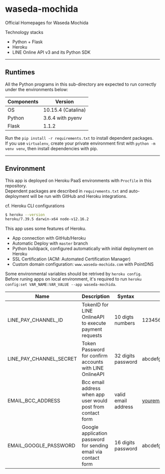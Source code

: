 # waseda-mochida

Official Homepages for Waseda Mochida  

Technology stacks  

- Python + Flask
- Heroku
- LINE Online API v3 and its Python SDK

***

## Runtimes

All the Python programs in this sub-directory are expected to run correctly under the environments below:  

| Components | Version |
| --- | --- |
| OS | 10.15.4 (Catalina) |
| Python | 3.6.4 with pyenv |
| Flask | 1.1.2 |

Run the `pip install -r requirements.txt` to install dependent packages.  
If you use `virtualenv`, create your private environment first with `python -m venv venv`, then install dependencies with pip.  

***

## Environment

This app is deployed on Heroku PaaS environments with `Procfile` in this repository.  
Dependent packages are described in `requirements.txt` and auto-deployment will be run with GitHub and Heroku integrations.  

cf. Heroku CLI configurations  

```bash
$ heroku --version
heroku/7.39.5 darwin-x64 node-v12.16.2
```

This app uses some features of Heroku.  

- App connection with GitHub/Heroku
- Automatic Deploy with `master` branch
- Python buildpack, configured automatically with initial deployment on Heroku
- SSL Certification (ACM: Automated Certification Manager)
- Custom domain configuration: `www.waseda-mochida.com` with PointDNS

Some environmental variables should be retrived by `heroku config`.  
Before runing apps on local environment, it's required to run `heroku config:set VAR_NAME:VAR_VALUE --app waseda-mochida`.  

| Name | Description | Syntax | Example value |
| --- | --- | --- | --- |
| LINE_PAY_CHANNEL_ID | TokenID for LINE OnlineAPI to execute payment requests | 10 digts numbers | 1234567890 |
| LINE_PAY_CHANNEL_SECRET | Token Password for confirm accounts with LINE OnlineAPI | 32 digits password | abcdefghijklmnopqrstuvwxyz123456 |
| EMAIL_BCC_ADDRESS | Bcc email address when app user would post from contact form | valid email address | youremailaddress@example.com |
| EMAIL_GOOGLE_PASSWORD | Google application password for sending email via contact form | 16 digits password | abcdefghijkl |
